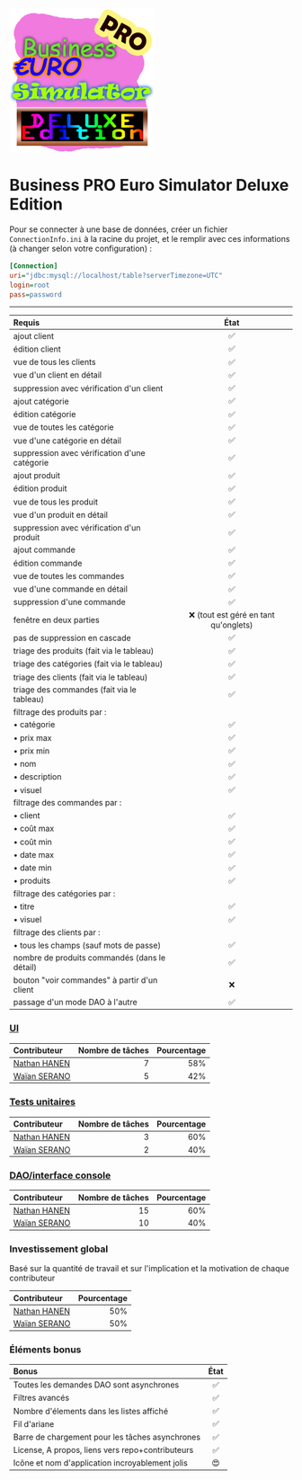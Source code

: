 ![](https://github.com/Waynocs/NathanWaian_cpoa/blob/master/src/assets/icons/icon.png)

# Business PRO Euro Simulator Deluxe Edition

Pour se connecter à une base de données, créer un fichier `ConnectionInfo.ini` à la racine du projet, et le remplir avec ces informations (à changer selon votre configuration) :
```ini
[Connection]
uri="jdbc:mysql://localhost/table?serverTimezone=UTC"
login=root
pass=password
```

---

Requis|État
:-|:-:
ajout client|✅
édition client|✅
vue de tous les clients|✅
vue d'un client en détail|✅
suppression avec vérification d'un client|✅
ajout catégorie|✅
édition catégorie|✅
vue de toutes les catégorie|✅
vue d'une catégorie en détail|✅
suppression avec vérification d'une catégorie|✅
ajout produit|✅
édition produit|✅
vue de tous les produit|✅
vue d'un produit en détail|✅
suppression avec vérification d'un produit|✅
ajout commande|✅
édition commande|✅
vue de toutes les commandes|✅
vue d'une commande en détail|✅
suppression d'une commande|✅
fenêtre en deux parties|❌ (tout est géré en tant qu'onglets)
pas de suppression en cascade|✅
triage des produits (fait via le tableau)|✅
triage des catégories (fait via le tableau)|✅
triage des clients (fait via le tableau)|✅
triage des commandes (fait via le tableau)|✅
filtrage des produits par : |
• catégorie|✅
• prix max|✅
• prix min|✅
• nom|✅
• description|✅
• visuel|✅
filtrage des commandes par : |
• client|✅
• coût max|✅
• coût min|✅
• date max|✅
• date min|✅
• produits|✅
filtrage des catégories par : |
• titre|✅
• visuel|✅
filtrage des clients par : |
• tous les champs (sauf mots de passe)|✅
nombre de produits commandés (dans le détail)|✅
bouton "voir commandes" à partir d'un client|❌
passage d'un mode DAO à l'autre|✅

### [UI](https://github.com/Waynocs/NathanWaian_cpoa/projects/3)

Contributeur|Nombre de tâches|Pourcentage
:-|-:|-:
[Nathan HANEN](https://github.com/WildGoat07)|7|58%
[Waïan SERANO](https://github.com/Waynocs)|5|42%

### [Tests unitaires](https://github.com/Waynocs/NathanWaian_cpoa/projects/2)

Contributeur|Nombre de tâches|Pourcentage
:-|-:|-:
[Nathan HANEN](https://github.com/WildGoat07)|3|60%
[Waïan SERANO](https://github.com/Waynocs)|2|40%

### [DAO/interface console](https://github.com/Waynocs/NathanWaian_cpoa/projects/1)

Contributeur|Nombre de tâches|Pourcentage
:-|-:|-:
[Nathan HANEN](https://github.com/WildGoat07)|15|60%
[Waïan SERANO](https://github.com/Waynocs)|10|40%

### Investissement global

Basé sur la quantité de travail et sur l'implication et la motivation de chaque contributeur

Contributeur|Pourcentage
:-|-:
[Nathan HANEN](https://github.com/WildGoat07)|50%
[Waïan SERANO](https://github.com/Waynocs)|50%

### Éléments bonus

Bonus|État
:-|:-:
Toutes les demandes DAO sont asynchrones|✅
Filtres avancés|✅
Nombre d'élements dans les listes affiché|✅
Fil d'ariane|✅
Barre de chargement pour les tâches asynchrones|✅
License, A propos, liens vers repo+contributeurs|✅
Icône et nom d'application incroyablement jolis|😍

